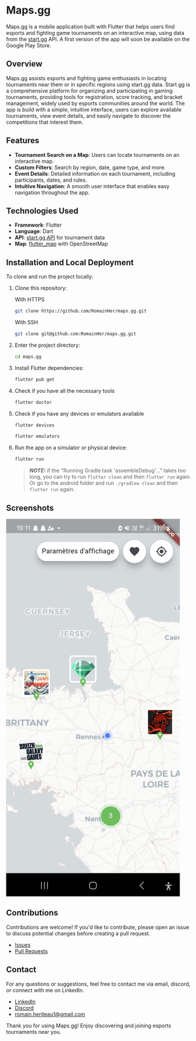 # Maps.gg

Maps.gg is a mobile application built with Flutter that helps users find esports
and fighting game tournaments on an interactive map, using data from the
[start.gg](https://www.start.gg/) API. A first version of the app will soon be
available on the Google Play Store.

## Overview

Maps.gg assists esports and fighting game enthusiasts in locating tournaments
near them or in specific regions using start.gg data. Start.gg is a comprehensive
platform for organizing and participating in gaming tournaments, providing tools
for registration, score tracking, and bracket management, widely used by esports
communities around the world. The app is build with a simple, intuitive interface,
users can explore available tournaments, view event details, and easily navigate
to discover the competitions that interest them.

## Features

- **Tournament Search on a Map**: Users can locate tournaments on an interactive map.
- **Custom Filters**: Search by region, date, game type, and more.
- **Event Details**: Detailed information on each tournament, including participants, dates, and rules.
- **Intuitive Navigation**: A smooth user interface that enables easy navigation throughout the app.

## Technologies Used

- **Framework**: Flutter
- **Language**: Dart
- **API**: [start.gg API](https://developer.start.gg/docs/intro) for tournament data
- **Map**: [flutter_map](https://pub.dev/packages/flutter_map) with OpenStreetMap

## Installation and Local Deployment

To clone and run the project locally:

1. Clone this repository:

    With HTTPS

    ```bash
    git clone https://github.com/RomainHer/maps.gg.git

    ```

    With SSH

    ```bash
    git clone git@github.com:RomainHer/maps.gg.git
    ```

2. Enter the project directory:

    ```bash
    cd maps.gg
    ```

3. Install Flutter dependencies:

    ```bash
    flutter pub get
    ```

4. Check if you have all the necessary tools

    ```bash
    flutter doctor
    ```

5. Check if you have any devices or emulators available

    ```bash
    flutter devices
    ```

    ```bash
    flutter emulators
    ```

6. Run the app on a simulator or physical device:

    ```bash
    flutter run
    ```

    > **_NOTE:_** if the "Running Gradle task 'assembleDebug'..." takes too long, you can try to run `flutter clean` and then `flutter run` again. Or go to the android folder and run `./gradlew clean` and then `flutter run` again.

## Screenshots

![Screenshot 1](Screenshot1.jpg)

## Contributions

Contributions are welcome! If you'd like to contribute, please open an issue to discuss potential changes before creating a pull request.

- [Issues](https://github.com/RomainHer/RomainHer.github.io/issues)
- [Pull Requests](https://github.com/RomainHer/RomainHer.github.io/pulls)

## Contact

For any questions or suggestions, feel free to contact me via email, discord, or connect with me on LinkedIn.

- [LinkedIn](https://www.linkedin.com/in/romain-heriteau-1b902b205)
- [Discord](https://discordapp.com/users/620287550577180715)
- <romain.heriteau1@gmail.com>

Thank you for using Maps.gg! Enjoy discovering and joining esports tournaments near you.
